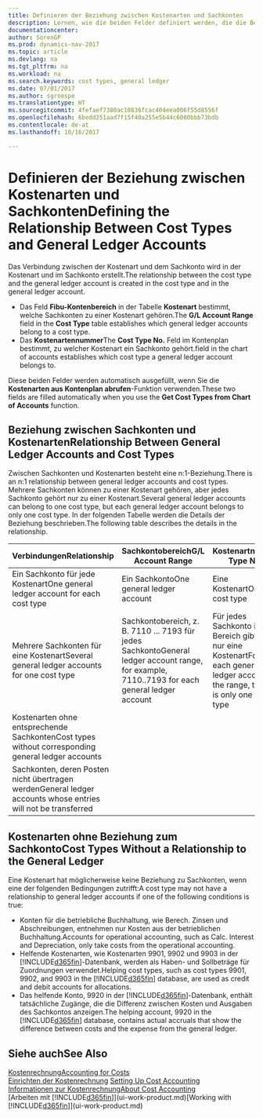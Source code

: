 ```yaml
---
title: Definieren der Beziehung zwischen Kostenarten und Sachkonten
description: Lernen, wie die beiden Felder definiert werden, die die Beziehung zwischen Kostenart und Sachkonto festlegen
documentationcenter: 
author: SorenGP
ms.prod: dynamics-nav-2017
ms.topic: article
ms.devlang: na
ms.tgt_pltfrm: na
ms.workload: na
ms.search.keywords: cost types, general ledger
ms.date: 07/01/2017
ms.author: sgroespe
ms.translationtype: HT
ms.sourcegitcommit: 4fefaef7380ac10836fcac404eea006f55d8556f
ms.openlocfilehash: 6bedd251aad7f15f40a255e5b44c6080bbb73bdb
ms.contentlocale: de-at
ms.lasthandoff: 10/16/2017

---
```

# <a name="defining-the-relationship-between-cost-types-and-general-ledger-accounts"></a><span data-ttu-id="0eacd-103">Definieren der Beziehung zwischen Kostenarten und Sachkonten</span><span class="sxs-lookup"><span data-stu-id="0eacd-103">Defining the Relationship Between Cost Types and General Ledger Accounts</span></span>
<span data-ttu-id="0eacd-104">Das Verbindung zwischen der Kostenart und dem Sachkonto wird in der Kostenart und im Sachkonto erstellt.</span><span class="sxs-lookup"><span data-stu-id="0eacd-104">The relationship between the cost type and the general ledger account is created in the cost type and in the general ledger account.</span></span>  

* <span data-ttu-id="0eacd-105">Das Feld **Fibu-Kontenbereich** in der Tabelle **Kostenart** bestimmt, welche Sachkonten zu einer Kostenart gehören.</span><span class="sxs-lookup"><span data-stu-id="0eacd-105">The **G/L Account Range** field in the **Cost Type** table establishes which general ledger accounts belong to a cost type.</span></span>  
* <span data-ttu-id="0eacd-106">Das **Kostenartennummer**</span><span class="sxs-lookup"><span data-stu-id="0eacd-106">The **Cost Type No.**</span></span> <span data-ttu-id="0eacd-107">Feld im Kontenplan bestimmt, zu welcher Kostenart ein Sachkonto gehört.</span><span class="sxs-lookup"><span data-stu-id="0eacd-107">field in the chart of accounts establishes which cost type a general ledger account belongs to.</span></span>  

<span data-ttu-id="0eacd-108">Diese beiden Felder werden automatisch ausgefüllt, wenn Sie die **Kostenarten aus Kontenplan abrufen**-Funktion verwenden.</span><span class="sxs-lookup"><span data-stu-id="0eacd-108">These two fields are filled automatically when you use the **Get Cost Types from Chart of Accounts** function.</span></span>  

## <a name="relationship-between-general-ledger-accounts-and-cost-types"></a><span data-ttu-id="0eacd-109">Beziehung zwischen Sachkonten und Kostenarten</span><span class="sxs-lookup"><span data-stu-id="0eacd-109">Relationship Between General Ledger Accounts and Cost Types</span></span>  
<span data-ttu-id="0eacd-110">Zwischen Sachkonten und Kostenarten besteht eine n:1-Beziehung.</span><span class="sxs-lookup"><span data-stu-id="0eacd-110">There is an n:1 relationship between general ledger accounts and cost types.</span></span> <span data-ttu-id="0eacd-111">Mehrere Sachkonten können zu einer Kostenart gehören, aber jedes Sachkonto gehört nur zu einer Kostenart.</span><span class="sxs-lookup"><span data-stu-id="0eacd-111">Several general ledger accounts can belong to one cost type, but each general ledger account belongs to only one cost type.</span></span> <span data-ttu-id="0eacd-112">In der folgenden Tabelle werden die Details der Beziehung beschrieben.</span><span class="sxs-lookup"><span data-stu-id="0eacd-112">The following table describes the details in the relationship.</span></span>  

|<span data-ttu-id="0eacd-113">Verbindungen</span><span class="sxs-lookup"><span data-stu-id="0eacd-113">Relationship</span></span>|<span data-ttu-id="0eacd-114">**Sachkontobereich**</span><span class="sxs-lookup"><span data-stu-id="0eacd-114">**G/L Account Range**</span></span>|<span data-ttu-id="0eacd-115">**Kostenartnr.**</span><span class="sxs-lookup"><span data-stu-id="0eacd-115">**Cost Type No.**</span></span>|  
|------------------|------------------------------------------------|-------------------------------------------|  
|<span data-ttu-id="0eacd-116">Ein Sachkonto für jede Kostenart</span><span class="sxs-lookup"><span data-stu-id="0eacd-116">One general ledger account for each cost type</span></span>|<span data-ttu-id="0eacd-117">Ein Sachkonto</span><span class="sxs-lookup"><span data-stu-id="0eacd-117">One general ledger account</span></span>|<span data-ttu-id="0eacd-118">Eine Kostenart</span><span class="sxs-lookup"><span data-stu-id="0eacd-118">One cost type</span></span>|  
|<span data-ttu-id="0eacd-119">Mehrere Sachkonten für eine Kostenart</span><span class="sxs-lookup"><span data-stu-id="0eacd-119">Several general ledger accounts for one cost type</span></span>|<span data-ttu-id="0eacd-120">Sachkontobereich, z. B. 7110 ... 7193 für jedes Sachkonto</span><span class="sxs-lookup"><span data-stu-id="0eacd-120">General ledger account range, for example, 7110..7193 for each general ledger account</span></span>|<span data-ttu-id="0eacd-121">Für jedes Sachkonto im Bereich gibt es nur eine Kostenart</span><span class="sxs-lookup"><span data-stu-id="0eacd-121">For each general ledger account in the range, there is only one cost type</span></span>|  
|<span data-ttu-id="0eacd-122">Kostenarten ohne entsprechende Sachkonten</span><span class="sxs-lookup"><span data-stu-id="0eacd-122">Cost types without corresponding general ledger accounts</span></span>|<Empty>||  
|<span data-ttu-id="0eacd-123">Sachkonten, deren Posten nicht übertragen werden</span><span class="sxs-lookup"><span data-stu-id="0eacd-123">General ledger accounts whose entries will not be transferred</span></span>||<Empty>|  

## <a name="cost-types-without-a-relationship-to-the-general-ledger"></a><span data-ttu-id="0eacd-124">Kostenarten ohne Beziehung zum Sachkonto</span><span class="sxs-lookup"><span data-stu-id="0eacd-124">Cost Types Without a Relationship to the General Ledger</span></span>  
<span data-ttu-id="0eacd-125">Eine Kostenart hat möglicherweise keine Beziehung zu Sachkonten, wenn eine der folgenden Bedingungen zutrifft:</span><span class="sxs-lookup"><span data-stu-id="0eacd-125">A cost type may not have a relationship to general ledger accounts if one of the following conditions is true:</span></span>  

* <span data-ttu-id="0eacd-126">Konten für die betriebliche Buchhaltung, wie Berech. Zinsen und Abschreibungen, entnehmen nur Kosten aus der betrieblichen Buchhaltung.</span><span class="sxs-lookup"><span data-stu-id="0eacd-126">Accounts for operational accounting, such as Calc. Interest and Depreciation, only take costs from the operational accounting.</span></span>  
* <span data-ttu-id="0eacd-127">Helfende Kostenarten, wie Kostenarten 9901, 9902 und 9903 in der [!INCLUDE[d365fin](includes/d365fin_md.md)]-Datenbank, werden als Haben- und Sollbeträge für Zuordnungen verwendet.</span><span class="sxs-lookup"><span data-stu-id="0eacd-127">Helping cost types, such as cost types 9901, 9902, and 9903 in the [!INCLUDE[d365fin](includes/d365fin_md.md)] database, are used as credit and debit accounts for allocations.</span></span>  
* <span data-ttu-id="0eacd-128">Das helfende Konto, 9920 in der [!INCLUDE[d365fin](includes/d365fin_md.md)]-Datenbank, enthält tatsächliche Zugänge, die die Differenz zwischen Kosten und Ausgaben des Sachkontos anzeigen.</span><span class="sxs-lookup"><span data-stu-id="0eacd-128">The helping account, 9920 in the [!INCLUDE[d365fin](includes/d365fin_md.md)] database, contains actual accruals that show the difference between costs and the expense from the general ledger.</span></span>  

## <a name="see-also"></a><span data-ttu-id="0eacd-129">Siehe auch</span><span class="sxs-lookup"><span data-stu-id="0eacd-129">See Also</span></span>  
[<span data-ttu-id="0eacd-130">Kostenrechnung</span><span class="sxs-lookup"><span data-stu-id="0eacd-130">Accounting for Costs</span></span>](finance-manage-cost-accounting.md)  
<span data-ttu-id="0eacd-131">[Einrichten der Kostenrechnung](finance-set-up-cost-accounting.md) </span><span class="sxs-lookup"><span data-stu-id="0eacd-131">[Setting Up Cost Accounting](finance-set-up-cost-accounting.md) </span></span>  
[<span data-ttu-id="0eacd-132">Informationen zur Kostenrechnung</span><span class="sxs-lookup"><span data-stu-id="0eacd-132">About Cost Accounting</span></span>](finance-about-cost-accounting.md)  
<span data-ttu-id="0eacd-133">[Arbeiten mit [!INCLUDE[d365fin](includes/d365fin_md.md)]](ui-work-product.md)</span><span class="sxs-lookup"><span data-stu-id="0eacd-133">[Working with [!INCLUDE[d365fin](includes/d365fin_md.md)]](ui-work-product.md)</span></span>

